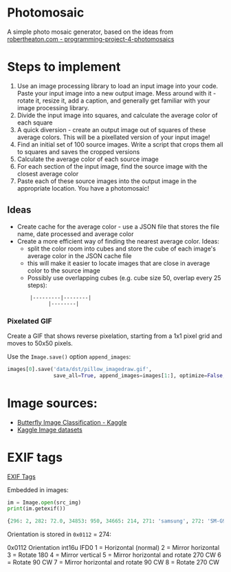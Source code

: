 # Photomosaic

A simple photo mosaic generator, based on the ideas from [robertheaton.com - programming-project-4-photomosaics](https://robertheaton.com/2018/11/03/programming-project-4-photomosaics/)

# Steps to implement

1. Use an image processing library to load an input image into your code. Paste your input image into a new output image. Mess around with it - rotate it, resize it, add a caption, and generally get familiar with your image processing library.
2. Divide the input image into squares, and calculate the average color of each square
3. A quick diversion - create an output image out of squares of these average colors. This will be a pixellated version of your input image!
4. Find an initial set of 100 source images. Write a script that crops them all to squares and saves the cropped versions
5. Calculate the average color of each source image
6. For each section of the input image, find the source image with the closest average color
7. Paste each of these source images into the output image in the appropriate location. You have a photomosaic!

## Ideas

-   Create cache for the average color - use a JSON file that stores the file name, date processed and average color
-   Create a more efficient way of finding the nearest average color. Ideas:
    -   split the color room into cubes and store the cube of each image's average color in the JSON cache file
    -   this will make it easier to locate images that are close in average color to the source image
    -   Possibly use overlapping cubes (e.g. cube size 50, overlap every 25 steps):
    ```
        |---------|--------|
              |--------|
    ```

### Pixelated GIF

Create a GIF that shows reverse pixelation, starting from a 1x1 pixel grid and moves to 50x50 pixels.

Use the `Image.save()` option `append_images`:

```python
images[0].save('data/dst/pillow_imagedraw.gif',
               save_all=True, append_images=images[1:], optimize=False, duration=40, loop=0)
```

# Image sources:

-   [Butterfly Image Classification - Kaggle](https://www.kaggle.com/datasets/phucthaiv02/butterfly-image-classification)
-   [Kaggle Image datasets](https://www.kaggle.com/datasets?search=image)

# EXIF tags

[EXIF Tags](https://exiftool.org/TagNames/EXIF.html)

Embedded in images:

```python
im = Image.open(src_img)
print(im.getexif())

{296: 2, 282: 72.0, 34853: 950, 34665: 214, 271: 'samsung', 272: 'SM-G950F', 305: 'G950FXXU5DSFB', 274: 6, 306: '2019:09:07 16:17:11', 531: 1, 283: 72.0}
```

Orientation is stored in `0x0112` = 274:

0x0112 Orientation int16u IFD0
1 = Horizontal (normal)
2 = Mirror horizontal
3 = Rotate 180
4 = Mirror vertical
5 = Mirror horizontal and rotate 270 CW
6 = Rotate 90 CW
7 = Mirror horizontal and rotate 90 CW
8 = Rotate 270 CW
